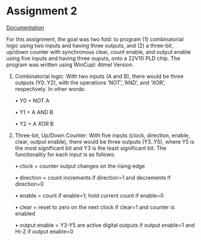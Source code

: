 # Assignment 2
[Documentation](ECE251_Assignment2.pdf)

For this assignment, the goal was two fold: to program (1) combinatorial logic using two inputs and
having three outputs, and (2) a three-bit, up/down counter with synchronous clear, count enable,
and output enable using five inputs and having three ouputs, onto a 22V10 PLD chip. The program
was written using WinCupl: Atmel Version.

1. Combinatorial logic:
With two inputs (A and B), there would be three outputs (Y0..Y2), with the operations
’NOT’, ’AND’, and ’XOR’, respectively. In other words:

    • Y0 = NOT A

    • Y1 = A AND B

    • Y2 = A XOR B

2. Three-bit, Up/Down Counter:
With five inputs (clock, direction, enable, clear, output enable), there would be three outputs (Y3..Y5), where Y5 is the most significant bit and Y3 is the least significant bit. The
functionality for each input is as follows:

    • clock = counter output changes on the rising edge

    • direction = count increments if direction=1 and decrements if direction=0

    • enable = count if enable=1; hold current count if enable=0

    • clear = reset to zero on the next clock if clear=1 and counter is enabled
    
    • output enable = Y3-Y5 are active digital outputs if output enable=1 and Hi-Z if output enable=0